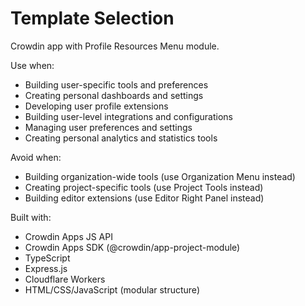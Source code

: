 # Template Selection

Crowdin app with Profile Resources Menu module.

Use when:
- Building user-specific tools and preferences
- Creating personal dashboards and settings
- Developing user profile extensions
- Building user-level integrations and configurations
- Managing user preferences and settings
- Creating personal analytics and statistics tools

Avoid when:
- Building organization-wide tools (use Organization Menu instead)
- Creating project-specific tools (use Project Tools instead)
- Building editor extensions (use Editor Right Panel instead)

Built with:
- Crowdin Apps JS API
- Crowdin Apps SDK (@crowdin/app-project-module)
- TypeScript
- Express.js
- Cloudflare Workers
- HTML/CSS/JavaScript (modular structure)
